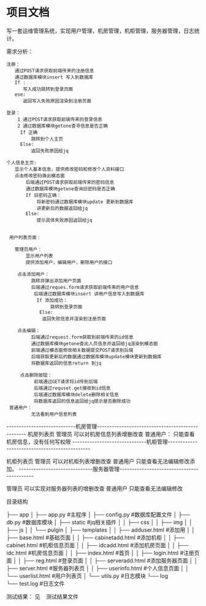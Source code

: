 ﻿# 项目文档
写一套运维管理系统，实现用户管理，机房管理，机柜管理，服务器管理，日志统计。

 需求分析：
 
 
    
    注册：
       通过POST请求获取前端传来的注册信息
       通过数据库模块insert 写入到数据库
       If :
          写入成功跳转到登录页面
       ese:
          返回写入失败原因渲染到注册页面
          
    登录：
        1 通过POST请求获取前端传来的登录信息
        2 通过数据库模块getone查寻信息是否正确
         If 正确
             跳转到个人主页
         Else:
             返回失败原因给jq
             
    个人信息主页:
       显示个人基本信息，提供修改密码和修改个人资料接口
       点击修改密码弹出模态窗
           后端通过POST请求获取前端传来的密码信息
           通过数据库模块getone查询旧密码是否正确
           If 旧密码正确：
               将新密码通过数据库模块update 更新到数据库
               讲更新后的数据返回给jq
           Else:
               提示具体失败原因返回给jq
               
               
     用户列表页面：
     
       管理员用户：
           显示用户列表
           提供添加用户，编辑用户，删除用户的接口
           
        点击添加用户：
             跳转并弹出添加用户页面
             后端通过reques.form请求获取前端传来的用户信息
              后端通过数据库模块insert 讲用户信息写入到数据库
               If 添加成功：
                    跳转到登录页面
                Else:
                 返回失败信息并渲染到注册页面
                 
        点击编辑：
             后端通过request.form获取到前端传来的id信息
             通过数据库模块getone查出人员信息并返回给jq渲染到模态窗
             前端通过模态窗修改相关数据提交POST请求到后端
             后端获取更新后的数据通过数据库模块update模块更新到数据库
             将数据库返回的信息return 到jq
             
         点击删除按钮：
              前端通过GET请求将id传到后端
              后端通过requset.get接收到id信息
              后端通过数据库模块delete删除相关信息	
              将数据库返回的信息返回给jq提示是否删除成功
     普通用户：
             无法看到用户信息列表
 ----------------------------机房管理-------------------------------------------------
        机房列表页
             管理员
                可以对机房信息列表增删改查
             普通用户：
               只能查看机房信息，没有任何写权限
------------------------------机柜管理----------------------------------------------

机柜列表页
    管理员
       可以对机柜列表增删改查
    普通用户
       只能查看无法编辑修改添加。
------------------------------服务器管理-------------------------------------------

  管理员
     可以实现对服务器列表的增删改查
  普通用户
     只能查看无法编辑修改

目录结构

├── app
│   ├── app.py   #主程序
│   ├── config.py  #数据库配置文件
│   ├── db.py    #数据库模块
│   ├── static    #jq相关插件
│   │   ├── css
│   │   ├── img
│   │   ├── js
│   │   └── pulgin
│   ├── templates
│   │   ├── adduser.html  #添加用
│   │   ├── base.html     #基础页面
│   │   ├── cabinetadd.html #添加机柜
│   │   ├── cabinet.html   #机柜信息页面
│   │   ├── idcadd.html    #添加机房页面
│   │   ├── idc.html       #机房信息页面
│   │   ├── index.html     #首页
│   │   ├── login.html      #注册页面
│   │   ├── reg.html       #登录页面
│   │   ├── serveradd.html  #添加服务器页面
│   │   ├── server.html     #服务器列表页
│   │   ├── userinfo.html    #个人信息页面
│   │   └── userlist.html     #用户列表页
│   └── utils.py             #日志模块
└── log             
└── test.log             #日志文件

测试结果：
见
    测试结果文件
